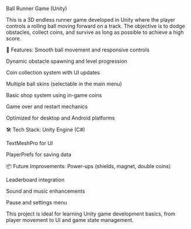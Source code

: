 Ball Runner Game (Unity)

This is a 3D endless runner game developed in Unity where the player controls a rolling ball moving forward on a track. The objective is to dodge obstacles, collect coins, and survive as long as possible to achieve a high score.

🚀 Features:
Smooth ball movement and responsive controls

Dynamic obstacle spawning and level progression

Coin collection system with UI updates

Multiple ball skins (selectable in the main menu)

Basic shop system using in-game coins

Game over and restart mechanics

Optimized for desktop and Android platforms

🛠️ Tech Stack:
Unity Engine (C#)

TextMeshPro for UI

PlayerPrefs for saving data

📦 Future Improvements:
Power-ups (shields, magnet, double coins)

Leaderboard integration

Sound and music enhancements

Pause and settings menu

This project is ideal for learning Unity game development basics, from player movement to UI and game state management.

